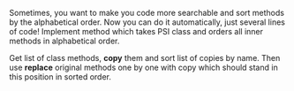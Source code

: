 Sometimes, you want to make you code more searchable and sort methods by the alphabetical order. 
Now you can do it automatically, just several lines of code!
Implement method which takes PSI class and orders all inner methods in alphabetical order.


<div class="hint" title="Where to start?">

Get list of class methods, **copy** them and sort list of copies by name. Then use **replace** original methods one by one with copy which should stand in this position in sorted order.
</div>